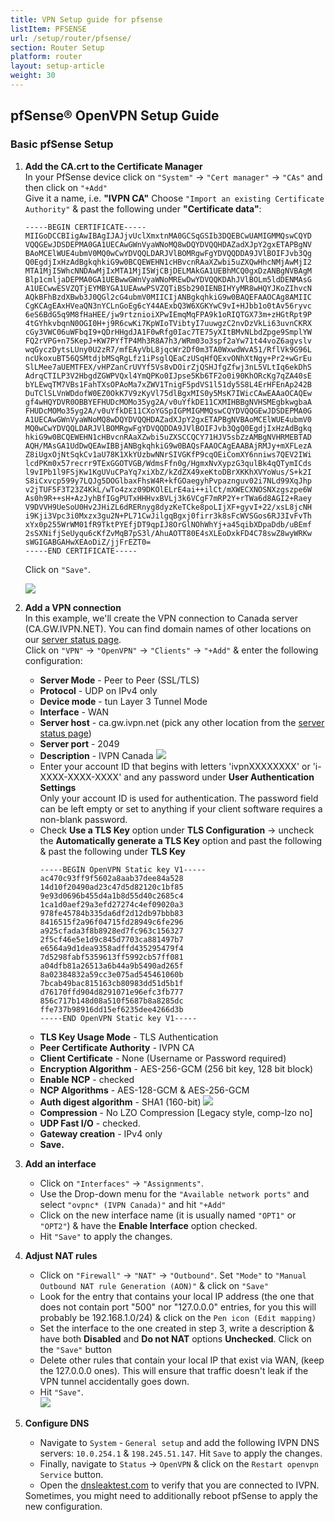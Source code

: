 ```yaml
---
title: VPN Setup guide for pfsense
listItem: PFSENSE
url: /setup/router/pfsense/
section: Router Setup
platform: router
layout: setup-article
weight: 30
---
```

## pfSense® OpenVPN Setup Guide

### Basic pfSense Setup

1.  **Add the CA.crt to the Certificate Manager**  
    In your PfSense device click on `"System"` -> `"Cert manager"` -> `"CAs"` and then click on `"+Add"`  
    Give it a name, i.e. **"IVPN CA"** 
    Choose `"Import an existing Certificate Authority"` & past the following under **"Certificate data"**:  

    ```
    -----BEGIN CERTIFICATE-----
    MIIGoDCCBIigAwIBAgIJAJjvUclXmxtnMA0GCSqGSIb3DQEBCwUAMIGMMQswCQYD
    VQQGEwJDSDEPMA0GA1UECAwGWnVyaWNoMQ8wDQYDVQQHDAZadXJpY2gxETAPBgNV
    BAoMCElWUE4ubmV0MQ0wCwYDVQQLDARJVlBOMRgwFgYDVQQDDA9JVlBOIFJvb3Qg
    Q0EgdjIxHzAdBgkqhkiG9w0BCQEWEHN1cHBvcnRAaXZwbi5uZXQwHhcNMjAwMjI2
    MTA1MjI5WhcNNDAwMjIxMTA1MjI5WjCBjDELMAkGA1UEBhMCQ0gxDzANBgNVBAgM
    Blp1cmljaDEPMA0GA1UEBwwGWnVyaWNoMREwDwYDVQQKDAhJVlBOLm5ldDENMAsG
    A1UECwwESVZQTjEYMBYGA1UEAwwPSVZQTiBSb290IENBIHYyMR8wHQYJKoZIhvcN
    AQkBFhBzdXBwb3J0QGl2cG4ubmV0MIICIjANBgkqhkiG9w0BAQEFAAOCAg8AMIIC
    CgKCAgEAxHVeaQN3nYCLnGoEg6cY44AExbQ3W6XGKYwC9vI+HJbb1o0tAv56ryvc
    6eS6BdG5q9M8fHaHEE/jw9rtznioiXPwIEmqMqFPA9k1oRIQTGX73m+zHGtRpt9P
    4tGYhkvbqnN0OGI0H+j9R6cwKi7KpWIoTVibtyI7uuwgzC2nvDzVkLi63uvnCKRX
    cGy3VWC06uWFbqI9+QDrHHgdJA1F0wRfg0Iac7TE75yXItBMvNLbdZpge9SmplYW
    FQ2rVPG+n75KepJ+KW7PYfTP4Mh3R8A7h3/WRm03o3spf2aYw71t44voZ6agvslv
    wqGyczDytsLUny0U2zR7/mfEAyVbL8jqcWr2Df0m3TA0WxwdWvA51/RflVk9G96L
    ncUkoxuBT56QSMtdjbMSqRgLfz1iPsglQEaCzUSqHfQExvONhXtNgy+Pr2+wGrEu
    SlLMee7aUEMTFEX/vHPZanCrUVYf5Vs8vDOirZjQSHJfgZfwj3nL5VLtIq6ekDhS
    AdrqCTILP3V2HbgdZGWPVQxl4YmQPKo0IJpse5Kb6TF2o0i90KhORcKg7qZA40sE
    bYLEwqTM7VBs1FahTXsOPAoMa7xZWV1TnigF5pdVS1l51dy5S8L4ErHFEnAp242B
    DuTClSLVnWDdofW0EZ0OkK7V9zKyVl75dlBgxMIS0y5MsK7IWicCAwEAAaOCAQEw
    gf4wHQYDVR0OBBYEFHUDcMOMo35yg2A/v0uYfkDE11CXMIHBBgNVHSMEgbkwgbaA
    FHUDcMOMo35yg2A/v0uYfkDE11CXoYGSpIGPMIGMMQswCQYDVQQGEwJDSDEPMA0G
    A1UECAwGWnVyaWNoMQ8wDQYDVQQHDAZadXJpY2gxETAPBgNVBAoMCElWUE4ubmV0
    MQ0wCwYDVQQLDARJVlBOMRgwFgYDVQQDDA9JVlBOIFJvb3QgQ0EgdjIxHzAdBgkq
    hkiG9w0BCQEWEHN1cHBvcnRAaXZwbi5uZXSCCQCY71HJV5sbZzAMBgNVHRMEBTAD
    AQH/MAsGA1UdDwQEAwIBBjANBgkqhkiG9w0BAQsFAAOCAgEAABAjRMJy+mXFLezA
    Z8iUgxOjNtSqkCv1aU78K1XkYUzbwNNrSIVGKfP9cqOEiComXY6nniws7QEV2IWi
    lcdPKm0x57recrr9TExGGOTVGB/WdmsFfn0g/HgmxNvXypzG3qulBk4qQTymICds
    l9vIPb1l9FSjKw1KgUVuCPaYq7xiXbZ/kZdZX49xeKtoDBrXKKhXVYoWus/S+k2I
    S8iCxvcp599y7LQJg5DOGlbaxFhsW4R+kfGOaegyhPvpaznguv02i7NLd99XqJhp
    v2jTUF5F3T23Z4KkL/wTo4zxz09DKOlELrE4ai++ilCt/mXWECXNOSNXzgszpe6W
    As0h9R++sH+AzJyhBfIGgPUTxHHHvxBVLj3k6VCgF7mRP2Y+rTWa6d8AGI2+Raey
    V9DVVH9UeSoU0Hv2JHiZL6dRERnyg8dyzKeTCke8poLIjXF+gyvI+22/xsL8jcNH
    i9Kji3Vpc3i0Mxzx3gu2N+PL71CwJilgqBgxj0firr3k8sFcWVSGos6RJ3IvFvTh
    xYx0p255WrWM01fR9TktPYEfjDT9qpIJ8OrGlNOhWhYj+a45qibXDpaDdb/uBEmf
    2sSXNifjSeUyqu6cKfZvMqB7pS3l/AhuAOTT80E4sXLEoDxkFD4C78swZ8wyWRKw
    sWGIGABGAHwXEAoDiZ/jjFrEZT0=
    -----END CERTIFICATE-----
    ```

    Click on `"Save"`.  

    ![](/images-static/uploads/install-openvpn-pfsense-2.4.3-010.png)

2.  **Add a VPN connection**  
    In this example, we'll create the VPN connection to Canada server (CA.GW.IVPN.NET). You can find domain names of other locations on our [server status page](/status/).  
    Click on `"VPN"` -> `"OpenVPN"` -> `"Clients"` -> `"+Add"` & enter the following configuration:  

    *   **Server Mode** - Peer to Peer (SSL/TLS)
    *   **Protocol** - UDP on IPv4 only
    *   **Device mode** - tun Layer 3 Tunnel Mode
    *   **Interface** - WAN
    *   **Server host** - ca.gw.ivpn.net (pick any other location from the [server status page](/status/))
    *   **Server port** - 2049
    *   **Description** - IVPN Canada
        ![](/images-static/uploads/install-openvpn-pfsense-2.4.3-020.png)
    *   Enter your account ID that begins with letters 'ivpnXXXXXXXX' or 'i-XXXX-XXXX-XXXX' and any password under **User Authentication Settings**  
        <div markdown="1" class="notice notice--info">
        Only your account ID is used for authentication. The password field can be left empty or set to anything if your client software requires a non-blank password.
        </div>
    *   Check **Use a TLS Key** option under **TLS Configuration** -> uncheck the **Automatically generate a TLS Key** option and past the following & past the following under **TLS Key**  
        ```
        -----BEGIN OpenVPN Static key V1-----
        ac470c93ff9f5602a8aab37dee84a528
        14d10f20490ad23c47d5d82120c1bf85
        9e93d0696b455d4a1b8d55d40c2685c4
        1ca1d0aef29a3efd27274c4ef09020a3
        978fe45784b335da6df2d12db97bbb83
        8416515f2a96f04715fd28949c6fe296
        a925cfada3f8b8928ed7fc963c156327
        2f5cf46e5e1d9c845d7703ca881497b7
        e6564a9d1dea9358adffd435295479f4
        7d5298fabf5359613ff5992cb57ff081
        a04dfb81a26513a6b44a9b5490ad265f
        8a02384832a59cc3e075ad545461060b
        7bcab49bac815163cb80983dd51d5b1f
        d76170ffd904d8291071e96efc3fb777
        856c717b148d08a510f5687b8a8285dc
        ffe737b98916dd15ef6235dee4266d3b
        -----END OpenVPN Static key V1-----
        ```
    *   **TLS Key Usage Mode** - TLS Authentication
    *   **Peer Certificate Authority** - IVPN CA
    *   **Client Certificate** - None (Username or Password required)
    *   **Encryption Algorithm** - AES-256-GCM (256 bit key, 128 bit block)
    *   **Enable NCP** - checked
    *   **NCP Algorithms** - AES-128-GCM & AES-256-GCM
    *   **Auth digest algorithm** - SHA1 (160-bit)
        ![](/images-static/uploads/install-openvpn-pfsense-2.4.3-030.png)
    *   **Compression** - No LZO Compression [Legacy style, comp-lzo no]
    *   **UDP Fast I/O** - checked.
    *   **Gateway creation** - IPv4 only
    *   **Save.**

3.  **Add an interface**  

    * Click on `"Interfaces"` -> `"Assignments"`.
    * Use the Drop-down menu for the `"Available network ports"` and select `"ovpnc* (IVPN Canada)"` and hit `"+Add"`
    * Click on the new interface name (it is usually named `"OPT1"` or `"OPT2"`) & have the **Enable Interface** option checked.
    * Hit `"Save"` to apply the changes.

4.  **Adjust NAT rules**  

    *   Click on `"Firewall"` -> `"NAT"` -> `"Outbound"`. Set `"Mode"` to `"Manual Outbound NAT rule Generation (AON)"` & click on `"Save"`
    *   Look for the entry that contains your local IP address (the one that does not contain port "500" nor "127.0.0.0" entries, for you this will probably be 192.168.1.0/24) & click on the `Pen icon (Edit mapping)`
    *   Set the interface to the one created in step 3, write a description & have both **Disabled** and **Do not NAT** options **Unchecked**. Click on the `"Save"` button
    *   Delete other rules that contain your local IP that exist via WAN, (keep the 127.0.0.0 ones). This will ensure that traffic doesn't leak if the VPN tunnel accidentally goes down.
    *   Hit `"Save"`.  
        ![](/images-static/uploads/install-openvpn-pfsense-2.4.3-040.png)

5.  **Configure DNS**

    * Navigate to `System` - `General setup` and add the following IVPN DNS servers: `10.0.254.1` & `198.245.51.147`. Hit `Save` to apply the changes.
    * Finally, navigate to `Status` -> `OpenVPN` & click on the `Restart openvpn Service` button.
    * Open the [dnsleaktest.com](https://dnsleaktest.com/) to verify that you are connected to IVPN.

    <div markdown="1" class="notice notice--warning">
    Sometimes, you might need to additionally reboot pfSense to apply the new configuration.
    </div>
